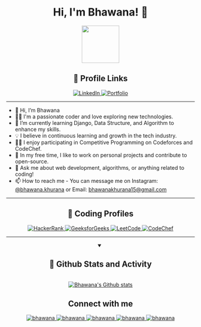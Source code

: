 <h1 align="center">Hi, I'm Bhawana! 👋</h1>
<p align="center">
  <img src="https://media.giphy.com/media/HEURGne9Vj856oivkD/giphy.gif" width="100px" height="100px">
</p>
<div align="center">
  <h2>🔗 Profile Links</h2>
  <a href="https://www.linkedin.com/in/bhawana-khurana-562413171/">
    <img src="https://img.shields.io/badge/linkedin-0A66C2?style=for-the-badge&logo=linkedin&logoColor=white" alt="LinkedIn">
  </a>
  <a href="https://bhawana30.github.io/myportfolio/">
    <img src="https://img.shields.io/badge/my_portfolio-000?style=for-the-badge&logo=ko-fi&logoColor=white" alt="Portfolio">
  </a>
</div>



<!-- Rest of the README content... -->

<!-- Rest of the README content... -->


<hr>

- 👋 Hi, I’m Bhawana
- 👩‍💻 I'm a passionate coder and love exploring new technologies.
- 🌱 I’m currently learning Django, Data Structure, and Algorithm to enhance my skills.
- 💡 I believe in continuous learning and growth in the tech industry.
- 🧑‍💻 I enjoy participating in Competitive Programming on Codeforces and CodeChef.
- 🎨 In my free time, I like to work on personal projects and contribute to open-source.
- 💬 Ask me about web development, algorithms, or anything related to coding!
- 📫 How to reach me - You can message me on Instagram: <a href="https://www.instagram.com/bhawana.khurana/">@bhawana.khurana</a> or Email: bhawanakhurana15@gmail.com

<hr>

<div align="center">
  <h2>🚀 Coding Profiles</h2>
  <a href="https://www.hackerrank.com/Bhawanakhurana15?hr_r=1">
    <img src="https://img.shields.io/badge/HackerRank-25D366?style=for-the-badge&logo=hackerrank&logoColor=white" alt="HackerRank">
  </a>
  <a href="https://auth.geeksforgeeks.org/user/bhawanakhurana15">
    <img src="https://img.shields.io/badge/GeeksforGeeks-0F9D58?style=for-the-badge&logo=geeksforgeeks&logoColor=white" alt="GeeksforGeeks">
  </a>
  <a href="https://leetcode.com/MissKhurana/">
    <img src="https://img.shields.io/badge/LeetCode-FFA116?style=for-the-badge&logo=leetcode&logoColor=black" alt="LeetCode">
  </a>
  <a href="https://www.codechef.com/users/bhawanakhurana">
    <img src="https://img.shields.io/badge/CodeChef-5B4638?style=for-the-badge&logo=codechef&logoColor=white" alt="CodeChef">
  </a>

<hr>
<!-- Stats of my activity on Github -->
<details open> 
  <summary><h2>📶 Github Stats and Activity</h2></summary>
  <br>
  <a href="https://github.com/bhawana30">
    <img align="center" src="https://streak-stats.demolab.com/?user=bhawana30&theme=highcontrast" alt="Bhawana's Github stats">
  </a>
  <br>
</details>

<h2 align="center">Connect with me</h2>
<p align="center">
  <a href="https://www.linkedin.com/in/bhawana-khurana-562413171/">
    <img alt="bhawana" src="https://img.shields.io/badge/-bhawana-blue?style=flat-square&logo=Linkedin&logoColor=white&link=https://www.linkedin.com/in/bhawana-khurana-562413171/">
  </a>
  <a href="mailto:bhawanakhurana15@gmail.com">
    <img alt="bhawana" src="https://img.shields.io/badge/-bhawana-orange?style=flat-square&logo=Gmail&logoColor=white&link=mailto:bhawanakhurana15@gmail.com" />
  </a>
  <a href="https://www.instagram.com/bhawana.khurana/">
    <img alt="bhawana" src="https://img.shields.io/badge/-bhawana-red?style=flat-square&logo=Instagram&logoColor=white&link=https://www.instagram.com/bhawana.khurana/" />
  </a>
  <a href="https://dev.to/bhawana30">
    <img alt="bhawana" src="https://img.shields.io/badge/-bhawana-black?style=flat-square&logo=Dev&logoColor=white&link=https://dev.to/bhawana30" />
  </a>
  <a href="https://github.com/bhawana30">
    <img alt="bhawana" src="https://img.shields.io/github/followers/bhawana?label=follow&style=social" />
  </a>
</p>
</div>
